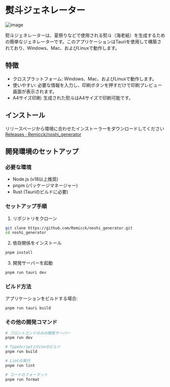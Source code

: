 # 熨斗ジェネレーター

![image](https://github.com/Remicck/noshi_generator/assets/3492320/0fc5ec5a-91d2-4686-a320-ba52b0972244)

熨斗ジェネレーターは、夏祭りなどで使用される熨斗（海老紙）を生成するための簡単なジェネレーターです。このアプリケーションはTauriを使用して構築されており、Windows、Mac、およびLinuxで動作します。

## 特徴

- クロスプラットフォーム: Windows、Mac、およびLinuxで動作します。
- 使いやすい: 必要な情報を入力し、印刷ボタンを押すだけで印刷プレビュー画面が表示されます。
- A4サイズ印刷: 生成された熨斗はA4サイズで印刷可能です。

## インストール

リリースページから環境に合わせたインストーラーをダウンロードしてください
[Releases · Remicck/noshi_generator](https://github.com/Remicck/noshi_generator/releases)

## 開発環境のセットアップ

### 必要な環境

- Node.js (v18以上推奨)
- pnpm (パッケージマネージャー)
- Rust (Tauriのビルドに必要)

### セットアップ手順

1. リポジトリをクローン

```bash
git clone https://github.com/Remicck/noshi_generator.git
cd noshi_generator
```

2. 依存関係をインストール

```bash
pnpm install
```

3. 開発サーバーを起動

```bash
pnpm run tauri dev
```

### ビルド方法

アプリケーションをビルドする場合:

```bash
pnpm run tauri build
```

### その他の開発コマンド

```bash
# フロントエンドのみの開発サーバー
pnpm run dev

# TypeScriptとViteのビルド
pnpm run build

# Lintの実行
pnpm run lint

# コードのフォーマット
pnpm run format
```

